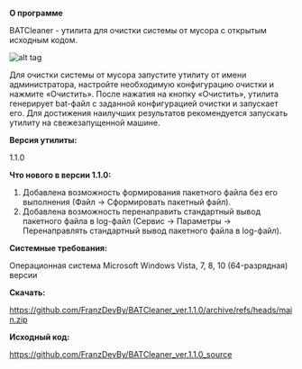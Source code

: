 **О программе**

BATCleaner  - утилита для очистки системы от мусора с открытым исходным кодом.

![alt tag](https://i.imgur.com/DDHwLk7.png)

Для очистки системы от мусора запустите утилиту от имени администратора, настройте необходимую конфигурацию очистки и нажмите «Очистить». После нажатия на кнопку «Очистить», утилита генерирует bat-файл с заданной конфигурацией очистки и запускает его. Для достижения наилучших результатов рекомендуется запускать утилиту на свежезапущенной машине.

**Версия утилиты:**

1.1.0

**Что нового в версии 1.1.0:**

1. Добавлена возможность формирования пакетного файла без его выполнения (Файл -> Сформировать пакетный файл).
2. Добавлена возможность перенаправить стандартный вывод пакетного файла в log-файл (Сервис -> Параметры -> Перенаправлять стандартный вывод пакетного файла в log-файл).

**Системные требования:**

Операционная система Microsoft Windows Vista, 7, 8, 10 (64-разрядная) версии

**Скачать:** 

https://github.com/FranzDevBy/BATCleaner_ver.1.1.0/archive/refs/heads/main.zip


**Исходный код:**

https://github.com/FranzDevBy/BATCleaner_ver.1.1.0_source
